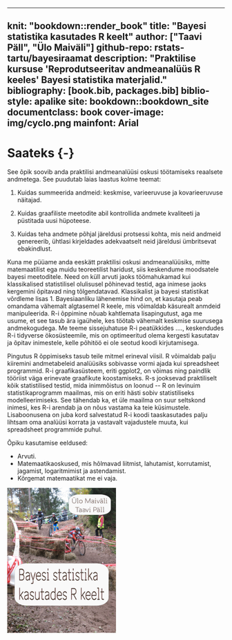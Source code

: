 
--- 
knit: "bookdown::render_book"
title: "Bayesi statistika kasutades R keelt"
author: ["Taavi Päll", "Ülo Maiväli"]
github-repo: rstats-tartu/bayesiraamat
description: "Praktilise kursuse 'Reprodutseeritav andmeanalüüs R keeles' Bayesi statistika materjalid."
bibliography: [book.bib, packages.bib]
biblio-style: apalike
site: bookdown::bookdown_site
documentclass: book
cover-image: img/cyclo.png
mainfont: Arial
---

# Saateks {-}

See õpik soovib anda praktilisi andmeanalüüsi oskusi töötamiseks reaalsete andmetega. See puudutab laias laastus kolme teemat: 

1. Kuidas summeerida andmeid: keskmise, varieeruvuse ja kovarieeruvuse näitajad. 

2. Kuidas graafiliste meetodite abil kontrollida andmete kvaliteeti ja püstitada uusi hüpoteese.

3. Kuidas teha andmete põhjal järeldusi protsessi kohta, mis neid andmeid genereerib, ühtlasi kirjeldades adekvaatselt neid järeldusi ümbritsevat ebakindlust.

Kuna me püüame anda eeskätt praktilisi oskusi andmeanalüüsiks, mitte matemaatilist ega muidu teoreetilist haridust, siis keskendume moodsatele bayesi meetoditele. Need on küll arvuti jaoks töömahukamad kui klassikalised statistilisel olulisusel põhinevad testid, aga inimese jaoks kergemini õpitavad ning tõlgendatavad. Klassikalist ja bayesi statistikat võrdleme lisas 1. Bayesiaanliku lähenemise hind on, et kasutaja peab omandama vähemalt algtasemel R keele, mis võimaldab käsurealt anmdeid manipuleerida. R-i õppimine nõuab kahtlemata lisapingutust, aga me usume, et see tasub ära igaühele, kes töötab vähemalt keskmise suurusega andmekogudega. Me teeme sissejuhatuse R-i peatükkides ...., keskendudes R-i tidyverse ökosüsteemile, mis on optimeeritud olema kergesti kasutatav ja õpitav inimestele, kelle põhitöö ei ole seotud koodi kirjutamisega.  

Pingutus R õppimiseks tasub teile mitmel erineval viisil. R võimaldab palju kiiremini andmetabeleid analüüsiks sobivasse vormi  ajada kui spreadsheet programmid. R-i graafikasüsteem, eriti ggplot2, on võimas ning paindlik tööriist väga erinevate graafikute koostamiseks. R-s jooksevad praktiliselt kõik statistilised testid, mida inimmõistus on loonud -- R on levinuim statistikaprogramm maailmas, mis on eriti hästi sobiv statistiliseks modelleerimiseks. See tähendab ka, et üle maailma on suur seltskond inimesi, kes R-i arendab ja on nõus vastama ka teie küsimustele. Lisaboonusena on juba kord salvestatud R-i koodi taaskasutades palju lihtsam oma analüüsi korrata ja vastavalt vajadustele muuta, kui spreadsheet programmide puhul.    

Õpiku kasutamise eeldused:
- Arvuti.
- Matemaatikaoskused, mis hõlmavad liitmist, lahutamist, korrutamist, jagamist, logaritmimist ja astendamist. 
- Kõrgemat matemaatikat me ei vaja. 

<img src="img/cyclo.png" width="50%" />




